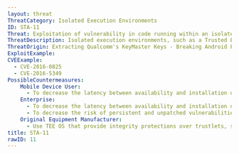 ```yaml
---
layout: threat
ThreatCategory: Isolated Execution Environments
ID: STA-11
Threat: Exploitation of vulnerability in code running within an isolated execution environment, leading to the ability to access data stored in environment (e.g. crypto keys) or access data stored within the primary OS (e.g. Android, iOS) itself.
ThreatDescription: Isolated execution environments, such as a Trusted Execution Environment, often run on a dedicated hardware chip. It has access to areas of physical memory that are restricted from the mobile operating system, which are often used to protect high-value cryptographic keys and other secrets. If a vulnerability in either the execution environment's operating system or a program executing under it is exploited, an attacker may gain access to these keys or be able to obtain the output from sensitive cryptographic operations that require them.
ThreatOrigin: Extracting Qualcomm's KeyMaster Keys - Breaking Android Full Disk Encryption [^209]
ExploitExample:
CVEExample:
  - CVE-2016-0825
  - CVE-2016-5349
PossibleCountermeasures:
    Mobile Device User:
      - To decrease the latency between availability and installation of security fixes for isolated execution environments, configure devices (potentially using EMM solutions) to automatically install security updates, or at a minimum, provide automated notification to the user that security updates are available for installation.
    Enterprise:
      - To decrease the latency between availability and installation of security fixes for isolated execution environments, configure devices (potentially using EMM solutions) to automatically install security updates, or at a minimum, provide automated notification to the user that security updates are available for installation.
      - To decrease the risk of persistent and unpatched vulnerabilities in isolated execution environments in deployed devices, consider acquiring mobile devices from vendors and carriers with a history of addressing and releasing security updates in a timely fashion.
    Original Equipment Manufacturer:
      - Use TEE OS that provide integrity protections over trustlets, such as verification of digital signatures on installed trustlets, such as Trusty OS. [^222]
title: STA-11
rawID: 11
---
```


